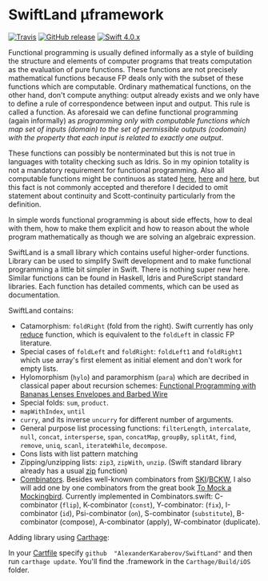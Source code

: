 
# SwiftLand µframework

[![Travis](https://img.shields.io/travis/rust-lang/rust.svg)](https://img.shields.io/travis/rust-lang/rust.svg) [![GitHub release](https://img.shields.io/github/release/qubyte/rubidium.svg)](https://github.com/AlexanderKaraberov/SwiftLand/releases/tag/2.0.2) [![Swift 4.0.x](https://img.shields.io/badge/swift-4.0.x-orange.svg)](https://img.shields.io/badge/swift-4.0.x-orange.svg)


Functional programming is usually defined informally as a style of building the structure and elements of computer programs that treats computation as the evaluation of pure functions. These functions are not precisely mathematical functions because FP deals only with the subset of these functions which are computable. Ordinary mathematical functions, on the other hand, don't compute anything: output already exists and we only have to define a rule of correspondence between input and output. This rule is called a function. As aforesaid we can define functional programming (again informally) as *programming only with computable functions which map set of inputs (domain) to the set of permissible outputs (codomain) with the property that each input is related to exactly one output*.
 
These functions can possibly be nonterminated but this is not true in languages with totality checking such as Idris. So in my opinion totality is not a mandatory requirement for functional programming. Also all computable functions might be continuos as stated [here](https://lukepalmer.wordpress.com/2008/08/11/all-functions-are-continuous-always/), [here](http://math.andrej.com/2006/03/27/sometimes-all-functions-are-continuous/) and [here](https://math.stackexchange.com/questions/1698088/are-all-computable-functions-continuous-or-vice-versa), but this fact is not commonly accepted and therefore I decided to omit statement about continuity and Scott-continuity particularly from the definition.
 
<p>In simple words functional programming is about side effects, how to deal with them, how to make them explicit and how to reason about the whole program mathematically as though we are solving an algebraic expression.</p>

<p>SwiftLand is a small library which contains useful higher-order functions. Library can be used to simplify Swift development and to make functional programming a little bit simpler in Swift. There is nothing super new here. Similar functions can be found in Haskell, Idris and PureScript standard libraries. Each function has detailed comments, which can be used as documentation.</p>

SwiftLand contains:
* Catamorphism: `foldRight` (fold from the right). Swift currently has only [reduce](https://developer.apple.com/library/ios/documentation/Swift/Reference/Swift_SequenceType_Protocol/index.html#//apple_ref/swift/intfm/SequenceType/s:FeRq_Ss12SequenceType_SsS_6reduceu__Rq_S__Fq_FzTqd__7combineFzTqd__qqq_S_9GeneratorSs13GeneratorType7Element_qd___qd__) function, which is equivalent to the `foldLeft` in classic FP literature.
* Special cases of `foldLeft` and `foldRight`: `foldLeft1` and `foldRight1` which use array's first element as initial element and don't work for empty lists.
* Hylomorphism (`hylo`) and paramorphism (`para`) which are decribed in classical paper about recursion schemes: [Functional Programming with Bananas  Lenses  Envelopes and Barbed Wire](http://eprints.eemcs.utwente.nl/7281/01/db-utwente-40501F46.pdf)
* Special folds: `sum`, `product`.
* `mapWithIndex`, `until`
* `curry`, and its inverse `uncurry` for different number of arguments.
*  General purpose list processing functions: `filterLength`, `intercalate`, `null`, `concat`, `intersperse`, `span`, `concatMap`, `groupBy`, `splitAt`, `find`, `remove`, `uniq`, `scanl`, `iterateWhile`, `decompose`.
* Cons lists with list pattern matching
* Zipping/unzipping lists: `zip3`, `zipWith`, `unzip`. (Swift standard library already has a usual [zip](https://developer.apple.com/library/prerelease/ios/documentation/Swift/Reference/Swift_StandardLibrary_Functions/index.html#//apple_ref/swift/func/s:FSs3zipu0_Rq_Ss12SequenceTypeq0_S__FTq_q0__GVSs12Zip2Sequenceq_q0__) function)
* [Combinators](https://wiki.haskell.org/Combinator). Besides well-known combinators from [SKI](https://en.wikipedia.org/wiki/SKI_combinator_calculus)/[BCKW](https://en.wikipedia.org/wiki/B,_C,_K,_W_system), I also will add one by one combinators from the great book [To Mock a Mockingbird](https://en.wikipedia.org/wiki/To_Mock_a_Mockingbird). Currently implemented in Combinators.swift: C-combinator (`flip`), K-combinator (`const`), Y-combinator: (`fix`), I-combinator (`id`), Psi-combinator (`on`), S-combinator (`substitute`), B-combinator (compose), A-combinator (apply), W-combinator (duplicate).



Adding library using [Carthage](https://github.com/Carthage/Carthage):

In your [Cartfile](https://github.com/Carthage/Carthage#adding-frameworks-to-an-application) specify `github  "AlexanderKaraberov/SwiftLand"` and then run `carthage update`. You'll find the .framework in the `Carthage/Build/iOS` folder.
